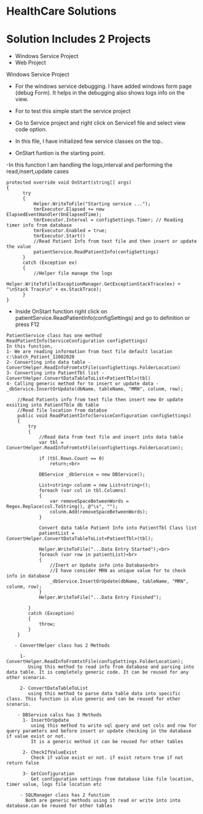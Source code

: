 # HealthCare Solutions

# Solution Includes 2 Projects


- Windows Service Project
- Web Project


Windows Service Project
   
   - For the windows service debugging. I have added windows form page (debug Form). It helps in the debugging also shows logs info on the view.
   - For to test this simple start the service project
  
   - Go to Service project and right click on Service1 file and select view code option.
   - In this file, I have initialized few service classes on the top..
   - OnStart funtion is the starting point. 
   
   -In this function I am handling the logs,interval and performing the read,insert,update cases
   
    protected override void OnStart(string[] args)
    {
          try
          {
              Helper.WriteToFile("Starting service ...");
              tmrExecutor.Elapsed += new ElapsedEventHandler(OnElapsedTime);
              tmrExecutor.Interval = configSettings.Timer; // Reading timer info from database
              tmrExecutor.Enabled = true;
              tmrExecutor.Start()
              //Read Patient Info from text file and then insert or update the value
              patientService.ReadPatientInfo(configSettings)
          }
          catch (Exception ex)
          {
              //Helper file manage the logs
              Helper.WriteToFile(ExceptionManager.GetExceptionStackTrace(ex) + "\nStack Trace\n" + ex.StackTrace);
          }
    }
  
   - Inside OnStart function right click on patientService.ReadPatientInfo(configSettings) and go to definition or press F12
   
    PatientService class has one method  ReadPatientInfo(ServiceConfiguration configSettings)
    In this function, 
    1- We are reading information from text file default location c:\batch_Patient_12082020
    2- Converting into data table - ConvertHelper.ReadInfoFromtxtFile(configSettings.FolderLocation)
    3- Converting into PatientTbl list - ConvertHelper.ConvertDataTableToList<PatientTbl>(tbl)
    4- Calling generic method for to insert or update data - _dbService.InsertOrUpdate(dbName, tableName, "MRN", colunm, row);
    
        //Read Patients info from text file then insert new Or update exsiting into PatientTble db table
        //Read file location from databse
        public void ReadPatientInfo(ServiceConfiguration configSettings)
        {
            try
            {
                //Read data from text file and insert into data table
                var tbl = ConvertHelper.ReadInfoFromtxtFile(configSettings.FolderLocation);

                if (tbl.Rows.Count == 0)
                    return;<br>

                DBService _dbService = new DBService();

                List<string> colunm = new List<string>();
                foreach (var col in tbl.Columns)
                {
                    var removeSpaceBetweenWords = Regex.Replace(col.ToString(), @"\s", "");
                    colunm.Add(removeSpaceBetweenWords);
                }

                Convert data table Patient Info into PatientTbl Class list
                patientList = ConvertHelper.ConvertDataTableToList<PatientTbl>(tbl);

                Helper.WriteToFile("...Data Entry Started");<br>
                foreach (var row in patientList)<br>
                {
                    //Inert or Update info into Database<br>
                    //I have consider MRN as unique value for to check info in database
                    _dbService.InsertOrUpdate(dbName, tableName, "MRN", colunm, row);
                }
                Helper.WriteToFile("...Data Entry Finished");

            }
            catch (Exception)
            {
                throw;
            }
        }
        
       - ConvertHelper class has 2 Methods
       
         1- ConvertHelper.ReadInfoFromtxtFile(configSettings.FolderLocation);
            Using this method to read info from database and parsing into data table. It is completely generic code. It can be reused for any other scenario.
            
         2- ConvertDataTableToList
            using this method to parse data table data into specific class. This function is also generic and can be reused for other scenario.
        
        - DBService calss has 3 Methods
          1- InsertOrUpdate
             using this method to write sql query and set cols and row for query paramters and before insert or update checking in the database if value exist or not.
             It is a generic method it can be reused for other tables
             
          2- CheckIfValueExist 
             Check if value exist or not. if exist return true if not return false
             
          3- GetConfiguration
             Get configuration settings from database like file location, timer value, logs file location etc
         
         - SQLManager class has 2 function
           Both are generic methods using it read or write into into database.can be reused for other tables
           
          
             
